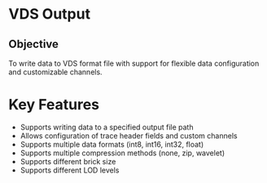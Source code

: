 # VDS Output

## Objective

To write data to VDS format file with support for flexible data configuration and customizable channels.

# Key Features

- Supports writing data to a specified output file path
- Allows configuration of trace header fields and custom channels
- Supports multiple data formats (int8, int16, int32, float)
- Supports multiple compression methods (none, zip, wavelet)
- Supports different brick size
- Supports different LOD levels

